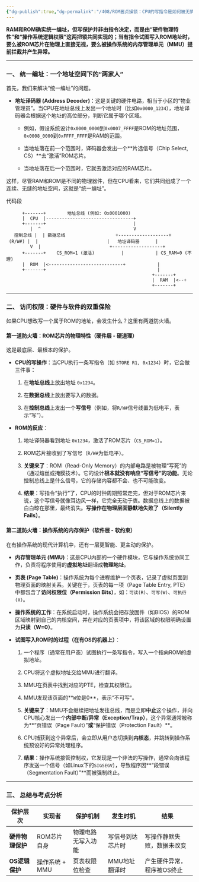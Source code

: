 ```yaml
---
{"dg-publish":true,"dg-permalink":"/408/ROM酱贞操锁：CPU的写指令是如何被无情拒绝的🛡️","permalink":"/408/ROM酱贞操锁：CPU的写指令是如何被无情拒绝的🛡️/"}
---
```




**RAM和ROM确实统一编址，但写保护并非由指令决定，而是由“硬件物理特性”和“操作系统逻辑权限”这两把锁共同实现的；当有指令试图写入ROM地址时，要么被ROM芯片在物理上直接无视，要么被操作系统的内存管理单元（MMU）提前拦截并产生异常。**

---

### 一、 统一编址：一个地址空间下的“两家人”

首先，我们来解决“统一编址”的问题。
- **地址译码器 (Address Decoder)**：这是关键的硬件电路，相当于小区的“物业管理员”。当CPU在地址总线上发出一个地址时（比如`0x0000_1234`），地址译码器会根据这个地址的高位部分，判断它属于哪个区域。
    
    - 例如，假设系统设计`0x0000_0000`到`0x0007_FFFF`是ROM的地址范围，`0x0008_0000`到`0xFFFF_FFFF`是RAM的范围。
        
    - 当地址落在前一个范围时，译码器会发出一个**片选信号（Chip Select, CS）**去“激活”ROM芯片。
        
    - 当地址落在后一个范围时，它就去激活对应的RAM芯片。
        

这样，尽管RAM和ROM是不同的物理器件，但在CPU看来，它们共同组成了一个连续、无缝的地址空间，这就是“统一编址”。

代码段

```
      +-------+        地址总线 (例如: 0x0001000)
      |  CPU  |---------------------------------+
      +-------+                                 |
         |  ^                                   V
   控制总线 |  | 数据总线                   +-------------------+
 (R/W#) |  |                          |   地址译码器      |
         V  |                          +-------------------+
      +-------+    CS_ROM=1 (激活)          |            | CS_RAM=0 (不理)
      |  ROM  |<----------------------------+            |
      +-------+                                          |
                                                       +-------+
                                                       |  RAM  |<--+
                                                       +-------+
```

---

### 二、 访问权限：硬件与软件的双重保险

如果CPU想改写一个属于ROM的地址，会发生什么？这里有两道防火墙。

#### 第一道防火墙：ROM芯片的物理特性（硬件层 - 硬道理）

这是最底层、最根本的保护。

- **CPU的写操作**：当CPU执行一条写指令（如 `STORE R1, 0x1234`）时，它会做三件事：
    
    1. 在**地址总线**上放出地址 `0x1234`。
        
    2. 在**数据总线**上放出要写入的数据。
        
    3. 在**控制总线**上发出一个**写信号**（例如，将`R/W#`信号线置为低电平，表示“写”）。
        
- **ROM的反应**：
    
    1. 地址译码器看到地址 `0x1234`，激活了ROM芯片（`CS_ROM=1`）。
        
    2. ROM芯片接收到了写信号（`R/W#`为低电平）。
        
    3. **关键来了**：ROM（Read-Only Memory）的内部电路是被物理“写死”的（通过熔丝或掩膜技术）。它的设计**根本就没有响应“写信号”的功能**。无论控制总线上是什么信号，它的存储内容都不会、也不可能改变。
        
    4. **结果**：写指令“执行”了，CPU的时钟周期照常走完，但对于ROM芯片来说，这个写信号就像耳边风一样，它完全无动于衷。数据总线上的数据被白白晾在那里，最终消失。**写操作在物理层面静默地失败了（Silently Fails）**。
        

#### 第二道防火墙：操作系统的内存保护（软件层 - 软约束）

在有操作系统的现代计算机中，还有一层更智能、更主动的保护。

- **内存管理单元 (MMU)**：这是CPU内部的一个硬件模块，它与操作系统协同工作，负责将程序使用的**虚拟地址**翻译成**物理地址**。
    
- **页表 (Page Table)**：操作系统为每个进程维护一个页表，记录了虚拟页面到物理页面的映射关系。关键在于，页表的每一项（Page Table Entry, PTE）中都包含了**访问权限位（Permission Bits）**，如：`可读(R)`、`可写(W)`、`可执行(X)`。
    
- **操作系统的工作**：在系统启动时，操作系统会把存放固件（如BIOS）的ROM区域映射到自己的内核空间，并在对应的页表项中，将该区域的权限明确设置为**只读（W=0）**。
    
- **试图写入ROM时的过程（在有OS的机器上）**：
    
    1. 一个程序（通常在用户态）试图执行一条写指令，写入一个指向ROM的虚拟地址。
        
    2. CPU将这个虚拟地址交给MMU进行翻译。
        
    3. MMU在页表中找到对应的PTE，检查其权限位。
        
    4. MMU发现该页面的**`W`位是0**，表示“不可写”。
        
    5. **关键来了**：MMU不会继续把地址发往总线，而是立即**中止**这个操作，并向CPU核心发出一个**内部中断/异常（Exception/Trap）**，这个异常通常被称为**“页错误（Page Fault）”**或**“保护错误（Protection Fault）**。
        
    6. CPU捕获到这个异常后，会立即从用户态切换到**内核态**，并跳转到操作系统预设好的异常处理程序。
        
    7. **结果**：操作系统接管控制权，它发现是一个非法的写操作，通常会向该程序发送一个信号（如Linux下的`SIGSEGV`），导致程序因**“段错误（Segmentation Fault）”**而被强制终止。
        

---

### 三、 总结与考点分析

|保护层次|实现者|保护机制|发生时机|结果|
|---|---|---|---|---|
|**硬件物理保护**|ROM芯片自身|物理电路无写入功能|写信号到达芯片时|写操作静默失败，数据未改变|
|**OS逻辑保护**|操作系统 + MMU|页表权限位检查|MMU地址翻译时|产生硬件异常，程序被OS终止|
